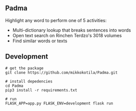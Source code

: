 ## Padma

Highlight any word to perform one of 5 activities:

- Multi-dictionary lookup that breaks sentences into words
- Open text search on Rinchen Terdzo's 3018 volumes
- Find similar words or texts


## Development 

```
# get the package
git clone https://github.com/mikkokotila/Padma.git

# install depedencies
cd Padma
pip3 install -r requirements.txt

# run
FLASK_APP=app.py FLASK_ENV=development flask run
```
